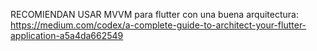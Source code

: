 RECOMIENDAN USAR MVVM para flutter con una buena arquitectura: https://medium.com/codex/a-complete-guide-to-architect-your-flutter-application-a5a4da662549
